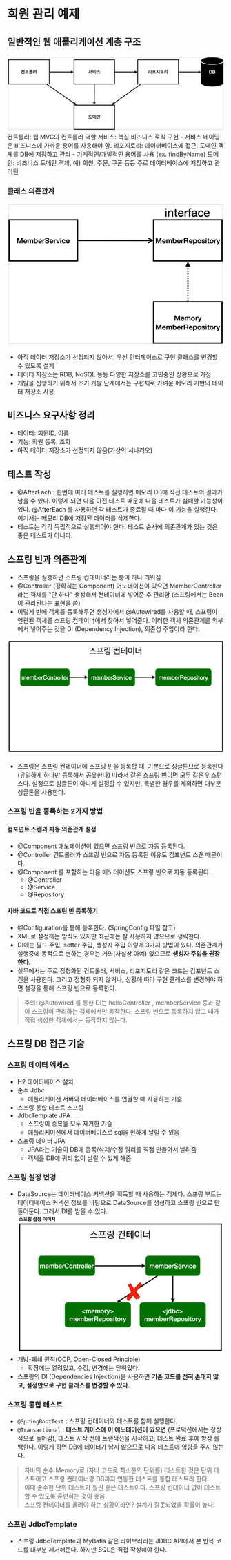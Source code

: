 # 회원 관리 예제

## 일반적인 웹 애플리케이션 계층 구조
![img.png](imgs/webApplicationArchitecture.png)
컨트롤러: 웹 MVC의 컨트롤러 역할
서비스: 핵심 비즈니스 로직 구현
    - 서비스 네이밍은 비즈니스에 가까운 용어를 사용해야 함.
리포지토리: 데이터베이스에 접근, 도메인 객체를 DB에 저장하고 관리
    - 기계적인/개발적인 용어를 사용 (ex. findByName)
도메인: 비즈니스 도메인 객체, 예) 회원, 주문, 쿠폰 등등 주로 데이터베이스에 저장하고 관리됨

### 클래스 의존관계
![img.png](imgs/classDependency.png)
- 아직 데이터 저장소가 선정되지 않아서, 우선 인터페이스로 구현 클래스를 변경할 수 있도록 설계 
- 데이터 저장소는 RDB, NoSQL 등등 다양한 저장소를 고민중인 상황으로 가정
- 개발을 진행하기 위해서 초기 개발 단계에서는 구현체로 가벼운 메모리 기반의 데이터 저장소 사용

## 비즈니스 요구사항 정리
- 데이터: 회원ID, 이름
- 기능: 회원 등록, 조회
- 아직 데이터 저장소가 선정되지 않음(가상의 시나리오)

## 테스트 작성
- @AfterEach : 한번에 여러 테스트를 실행하면 메모리 DB에 직전 테스트의 결과가 남을 수 있다. 이렇게 되면 다음 이전 테스트 때문에 다음 테스트가 실패할 가능성이 있다. @AfterEach 를 사용하면 각 테스트가 종료될 때 마다 이 기능을 실행한다. 여기서는 메모리 DB에 저장된 데이터를 삭제한다.
- 테스트는 각각 독립적으로 실행되어야 한다. 테스트 순서에 의존관계가 있는 것은 좋은 테스트가 아니다.

## 스프링 빈과 의존관계
- 스프링을 실행하면 스프링 컨테이너라는 통이 하나 띄워짐
- @Controller (정확히는 Component) 어노테이션이 있으면 MemberController라는 객체를 "단 하나" 생성해서 컨테이너에 넣어준 후 관리함 (스프링에서는 Bean이 관리된다는 표현을 씀)
- 이렇게 빈에 객체를 등록해두면 생성자에서 @Autowired를 사용할 때, 스프링이 연관된 객체를 스프링 컨테이너에서 찾아서 넣어준다. 이러한 객체 의존관계를 외부에서 넣어주는 것을 DI (Dependency Injection), 의존성 주입이라 한다.

![img.png](imgs/springContainer.png)
- 스프링은 스프링 컨테이너에 스프링 빈을 등록할 때, 기본으로 싱글톤으로 등록한다(유일하게 하나만 등록해서 공유한다) 따라서 같은 스프링 빈이면 모두 같은 인스턴스다. 설정으로 싱글톤이 아니게 설정할 수 있지만, 특별한 경우를 제외하면 대부분 싱글톤을 사용한다.

### 스프링 빈을 등록하는 2가지 방법

#### 컴포넌트 스캔과 자동 의존관계 설정 
- @Component 애노테이션이 있으면 스프링 빈으로 자동 등록된다.
- @Controller 컨트롤러가 스프링 빈으로 자동 등록된 이유도 컴포넌트 스캔 때문이다.
- @Component 를 포함하는 다음 애노테이션도 스프링 빈으로 자동 등록된다. 
  - @Controller
  - @Service
  - @Repository
    
#### 자바 코드로 직접 스프링 빈 등록하기
- @Configuration을 통해 등록한다. (SpringConfig 파일 참고)
- XML로 설정하는 방식도 있지만 최근에는 잘 사용하지 않으므로 생략한다.
- DI에는 필드 주입, setter 주입, 생성자 주입 이렇게 3가지 방법이 있다. 의존관계가 실행중에 동적으로 변하는 경우는 ~~거의~~(사실상 아예) 없으므로 **생성자 주입을 권장한다.**
- 실무에서는 주로 정형화된 컨트롤러, 서비스, 리포지토리 같은 코드는 컴포넌트 스캔을 사용한다. 그리고 정형화 되지 않거나, 상황에 따라 구현 클래스를 변경해야 하면 설정을 통해 스프링 빈으로 등록한다.
> 주의: @Autowired 를 통한 DI는 helloController , memberService 등과 같이 스프링이 관리하는 객체에서만 동작한다. 스프링 빈으로 등록하지 않고 내가 직접 생성한 객체에서는 동작하지 않는다.

## 스프링 DB 접근 기술 
### 스프링 데이터 엑세스
- H2 데이터베이스 설치 
- 순수 Jdbc 
  - 애플리케이션 서버와 데이터베이스를 연결할 때 사용하는 기술
- 스프링 통합 테스트 스프링 
- JdbcTemplate JPA
  - 스프링이 중복을 모두 제거한 기술
  - 애플리케이션에서 데이터베이스로 sql을 편하게 날릴 수 있음
- 스프링 데이터 JPA
  - JPA라는 기술이 DB에 등록/삭제/수정 쿼리를 직접 만들어서 날려줌
  - 객체를 DB에 쿼리 없이 날릴 수 있게 해줌

### 스프링 설정 변경
- DataSource는 데이터베이스 커넥션을 획득할 때 사용하는 객체다. 스프링 부트는 데이터베이스 커넥션 정보를 바탕으로 DataSource를 생성하고 스프링 빈으로 만들어둔다. 그래서 DI를 받을 수 있다.
![img.png](imgs/databaseSetting.png)  
- 개방-폐쇄 원칙(OCP, Open-Closed Principle)
  - 확장에는 열려있고, 수정, 변경에는 닫혀있다.
- 스프링의 DI (Dependencies Injection)을 사용하면 **기존 코드를 전혀 손대지 않고, 설정만으로 구현 클래스를 변경할 수 있다.**

### 스프링 통합 테스트
- `@SpringBootTest` : 스프링 컨테이너와 테스트를 함께 실행한다.
- `@Transactional` : **테스트 케이스에 이 애노테이션이 있으면** (프로덕션에서는 정상적으로 들어감), 테스트 시작 전에 트랜잭션을 시작하고, 테스트 완료 후에 항상 롤백한다. 이렇게 하면 DB에 데이터가 남지 않으므로 다음 테스트에 영향을 주지 않는다.

> 자바의 순수 Memory로 (자바 코드로 최소한의 단위를) 테스트한 것은 단위 테스트이고 스프링 컨테이너랑 DB까지 연동한 테스트를 통합 테스트라 한다.  
> 이때 순수한 단위 테스트가 훨씬 좋은 테스트이다. 스프링 컨테이너 없이 테스트할 수 있도록 훈련하는 것이 좋음.  
> 스프링 컨테이너를 올려야 하는 상황이라면? 설계가 잘못되었을 확률이 높다!

### 스프링 JdbcTemplate
- 스프링 JdbcTemplate과 MyBatis 같은 라이브러리는 JDBC API에서 본 반복 코드를 대부분 제거해준다. 하지만 SQL은 직접 작성해야 한다.
